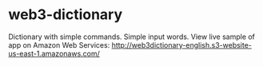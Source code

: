 # web3-dictionary
Dictionary with simple commands. Simple input words. View live sample of app on Amazon Web Services: http://web3dictionary-english.s3-website-us-east-1.amazonaws.com/

